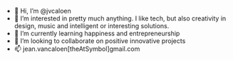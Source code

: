 - 👋 Hi, I’m @jvcaloen
- 👀 I’m interested in pretty much anything. I like tech, but also creativity in design, music and intelligent or interesting solutions.
- 🌱 I’m currently learning happiness and entrepreneurship
- 💞️ I’m looking to collaborate on positive innovative projects
- 📫 jean.vancaloen[theAtSymbol]gmail.com

<!---
jvcaloen/jvcaloen is a ✨ special ✨ repository because its `README.md` (this file) appears on your GitHub profile.
You can click the Preview link to take a look at your changes.
--->
